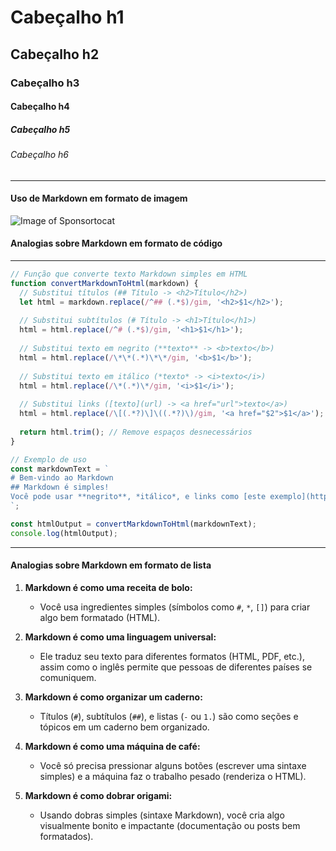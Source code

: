# Cabeçalho h1

## Cabeçalho h2

### Cabeçalho h3

#### Cabeçalho h4

##### Cabeçalho h5

###### Cabeçalho h6

---

#### Uso de Markdown em formato de imagem

![Image of Sponsortocat](https://octodex.github.com/images/sponsortocat.png)

#### Analogias sobre Markdown em formato de código

---

```javascript
// Função que converte texto Markdown simples em HTML
function convertMarkdownToHtml(markdown) {
  // Substitui títulos (## Título -> <h2>Título</h2>)
  let html = markdown.replace(/^## (.*$)/gim, '<h2>$1</h2>');
  
  // Substitui subtítulos (# Título -> <h1>Título</h1>)
  html = html.replace(/^# (.*$)/gim, '<h1>$1</h1>');
  
  // Substitui texto em negrito (**texto** -> <b>texto</b>)
  html = html.replace(/\*\*(.*)\*\*/gim, '<b>$1</b>');
  
  // Substitui texto em itálico (*texto* -> <i>texto</i>)
  html = html.replace(/\*(.*)\*/gim, '<i>$1</i>');
  
  // Substitui links ([texto](url) -> <a href="url">texto</a>)
  html = html.replace(/\[(.*?)\]\((.*?)\)/gim, '<a href="$2">$1</a>');
  
  return html.trim(); // Remove espaços desnecessários
}

// Exemplo de uso
const markdownText = `
# Bem-vindo ao Markdown
## Markdown é simples!
Você pode usar **negrito**, *itálico*, e links como [este exemplo](https://github.com).
`;

const htmlOutput = convertMarkdownToHtml(markdownText);
console.log(htmlOutput);
```
---

#### Analogias sobre Markdown em formato de lista

1. **Markdown é como uma receita de bolo:**
   - Você usa ingredientes simples (símbolos como `#`, `*`, `[]`) para criar algo bem formatado (HTML).
   
2. **Markdown é como uma linguagem universal:**
   - Ele traduz seu texto para diferentes formatos (HTML, PDF, etc.), assim como o inglês permite que pessoas de diferentes países se comuniquem.

3. **Markdown é como organizar um caderno:**
   - Títulos (`#`), subtítulos (`##`), e listas (`-` ou `1.`) são como seções e tópicos em um caderno bem organizado.

4. **Markdown é como uma máquina de café:**
   - Você só precisa pressionar alguns botões (escrever uma sintaxe simples) e a máquina faz o trabalho pesado (renderiza o HTML).

5. **Markdown é como dobrar origami:**
   - Usando dobras simples (sintaxe Markdown), você cria algo visualmente bonito e impactante (documentação ou posts bem formatados).

